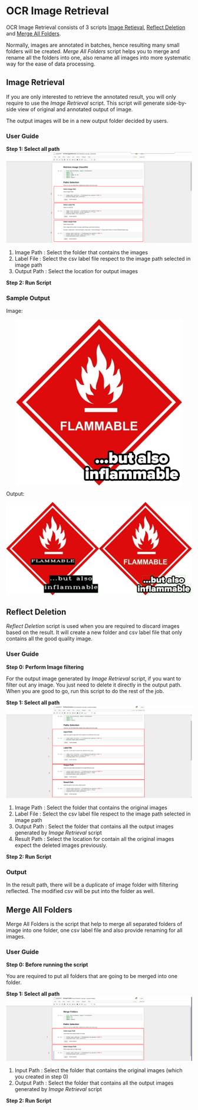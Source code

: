 # OCR Image Retrieval

OCR Image Retrieval consists of 3 scripts [Image Retieval](OCRImageRetrieve.ipynb), [Reflect Deletion](ReflectDeletion.ipynb) and [Merge All Folders](MergeFolders.ipynb).





Normally, images are annotated in batches, hence resulting many small folders will be created.
*Merge All Folders* script helps you to merge and rename all the folders into one, also rename all images into more systematic way for the ease of data processing.

## Image Retrieval
If you are only interested to retrieve the annotated result, you will only require to use the *Image Retrieval* script. This script will generate side-by-side view of original and annotated output of image. 

The output images will be in a new output folder decided by users.
### User Guide
**Step 1: Select all path**
![](../metadata/03.png)
1. Image Path : Select the folder that contains the images
2. Label File : Select the csv label file respect to the image path selected in image path
3. Output Path : Select the location for output images

**Step 2: Run Script**

### Sample Output

Image:

<p align="center">
  <img align="middle" src="../metadata/01.jpg" width="450"/>
</p>

Output:

![](../metadata/02.jpg)


## Reflect Deletion
*Reflect Deletion* script is used when you are required to discard images based on the result. It will create a new folder and csv label file that only contains all the good quality image.

### User Guide
**Step 0: Perform Image filtering**

For the output image generated by *Image Retrieval* script, if you want to filter out any image. You just need to delete it directly in the output path. When you are good to go, run this script to do the rest of the job.

**Step 1: Select all path**
![](../metadata/05.png)
1. Image Path : Select the folder that contains the original images
2. Label File : Select the csv label file respect to the image path selected in image path
3. Output Path : Select the folder that contains all the output images generated by *Image Retrieval* script
4. Result Path : Select the location for contain all the original images expect the deleted images previously.

**Step 2: Run Script**

### Output
In the result path, there will be a duplicate of image folder with filtering reflected. The modified csv will be put into the folder as well.

## Merge All Folders
Merge All Folders is the script that help to merge all separated folders of image into one folder, one csv label file and also provide renaming for all images.

### User Guide
**Step 0: Before running the script**

You are required to put all folders that are going to be merged into one folder.

**Step 1: Select all path**
![](../metadata/06.png)
1. Input Path : Select the folder that contains the original images (which you created in step 0)
2. Output Path : Select the folder that contains all the output images generated by *Image Retrieval* script

**Step 2: Run Script**
